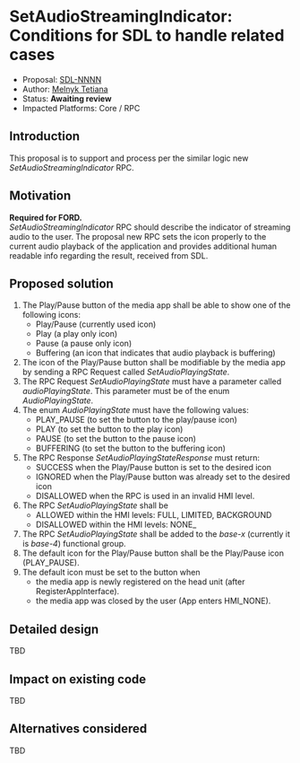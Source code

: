 # SetAudioStreamingIndicator: Conditions for SDL to handle related cases

* Proposal: [SDL-NNNN](NNNN-SetAudioStreamingIndicator_conditions_to_handle_related_cases.md)
* Author: [Melnyk Tetiana](https://github.com/TMelnyk)
* Status: **Awaiting review**
* Impacted Platforms: Core / RPC

## Introduction

This proposal is to support and process per the similar logic new _SetAudioStreamingIndicator_ RPC.

## Motivation

**Required for FORD.**   
_SetAudioStreamingIndicator_ RPC should describe the indicator of streaming audio to the user. 
The proposal new RPC sets the icon properly to the current audio playback of the application and provides additional human readable info regarding the result, received from SDL.

## Proposed solution

1. The Play/Pause button of the media app shall be able to show one of the following icons:
   - Play/Pause (currently used icon)
   - Play (a play only icon)
   - Pause (a pause only icon)
   - Buffering (an icon that indicates that audio playback is buffering)
2. The icon of the Play/Pause button shall be modifiable by the media app by sending a RPC Request called _SetAudioPlayingState_.
3. The RPC Request _SetAudioPlayingState_ must have a parameter called _audioPlayingState_. This parameter must be of the enum _AudioPlayingState_.
4. The enum _AudioPlayingState_ must have the following values:
   - PLAY_PAUSE (to set the button to the play/pause icon)
   - PLAY (to set the button to the play icon)
   - PAUSE (to set the button to the pause icon)
   - BUFFERING (to set the button to the buffering icon)
5. The RPC Response _SetAudioPlayingStateResponse_ must return:
   - SUCCESS when the Play/Pause button is set to the desired icon
   - IGNORED when the Play/Pause button was already set to the desired icon
   - DISALLOWED when the RPC is used in an invalid HMI level.
6. The RPC _SetAudioPlayingState_ shall be
   - ALLOWED within the HMI levels: FULL, LIMITED, BACKGROUND
   - DISALLOWED within the HMI levels: NONE_
7. The RPC _SetAudioPlayingState_ shall be added to the _base-x_ (currently it is _base-4_) functional group.
8. The default icon for the Play/Pause button shall be the Play/Pause icon (PLAY_PAUSE).
9. The default icon must be set to the button when
   - the media app is newly registered on the head unit (after RegisterAppInterface).
   - the media app was closed by the user (App enters HMI_NONE).

## Detailed design

TBD

## Impact on existing code

TBD

## Alternatives considered

TBD
